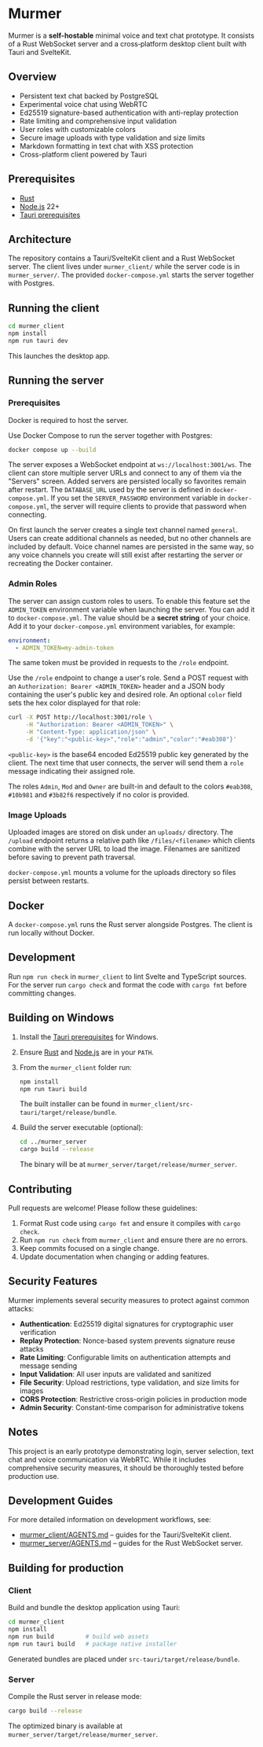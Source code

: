 # Murmer

Murmer is a **self-hostable** minimal voice and text chat prototype.  It consists of
a Rust WebSocket server and a cross‑platform desktop client built with
Tauri and SvelteKit.

## Overview
* Persistent text chat backed by PostgreSQL
* Experimental voice chat using WebRTC
* Ed25519 signature-based authentication with anti-replay protection
* Rate limiting and comprehensive input validation
* User roles with customizable colors
* Secure image uploads with type validation and size limits
* Markdown formatting in text chat with XSS protection
* Cross-platform client powered by Tauri

## Prerequisites
- [Rust](https://www.rust-lang.org/tools/install)
- [Node.js](https://nodejs.org) 22+
- [Tauri prerequisites](https://v2.tauri.app/start/prerequisites/)

## Architecture
The repository contains a Tauri/SvelteKit client and a Rust WebSocket server.
The client lives under `murmer_client/` while the server code is in
`murmer_server/`. The provided `docker-compose.yml` starts the server together
with Postgres.

## Running the client
```bash
cd murmer_client
npm install
npm run tauri dev
```
This launches the desktop app.

## Running the server
### Prerequisites
Docker is required to host the server.

Use Docker Compose to run the server together with Postgres:
```bash
docker compose up --build
```
The server exposes a WebSocket endpoint at `ws://localhost:3001/ws`. The client can store multiple server URLs and connect to any of them via the "Servers" screen. Added servers are persisted locally so favorites remain after restart.
The `DATABASE_URL` used by the server is defined in `docker-compose.yml`.
If you set the `SERVER_PASSWORD` environment variable in `docker-compose.yml`, the server will require clients to provide that password when connecting.

On first launch the server creates a single text channel named `general`. Users
can create additional channels as needed, but no other channels are included by
default.
Voice channel names are persisted in the same way, so any voice channels you
create will still exist after restarting the server or recreating the Docker
container.

### Admin Roles

The server can assign custom roles to users. To enable this feature set the `ADMIN_TOKEN`
environment variable when launching the server. You can add it to
`docker-compose.yml`.
The value should be a **secret string** of your choice. Add it to your `docker-compose.yml`
environment variables, for example:

```yaml
environment:
  - ADMIN_TOKEN=my-admin-token
```
The same token must be provided in requests to the `/role` endpoint.

Use the `/role` endpoint to change a user's role. Send a POST request with an
`Authorization: Bearer <ADMIN_TOKEN>` header and a JSON body containing the
user's public key and desired role. An optional `color` field sets the hex color
displayed for that role:

```bash
curl -X POST http://localhost:3001/role \
     -H "Authorization: Bearer <ADMIN_TOKEN>" \
     -H "Content-Type: application/json" \
     -d '{"key":"<public-key>","role":"admin","color":"#eab308"}'
```

`<public-key>` is the base64 encoded Ed25519 public key generated by the client.
The next time that user connects, the server will send them a `role` message
indicating their assigned role.

The roles `Admin`, `Mod` and `Owner` are built-in and default to the colors
`#eab308`, `#10b981` and `#3b82f6` respectively if no color is provided.

### Image Uploads

Uploaded images are stored on disk under an `uploads/` directory. The `/upload` endpoint returns a relative path like `/files/<filename>` which clients combine with the server URL to load the image. Filenames are sanitized before saving to prevent path traversal.

`docker-compose.yml` mounts a volume for the uploads directory so files persist between restarts.

## Docker
A `docker-compose.yml` runs the Rust server alongside Postgres. The client is run locally without Docker.

## Development
Run `npm run check` in `murmer_client` to lint Svelte and TypeScript sources.
For the server run `cargo check` and format the code with `cargo fmt` before
committing changes.

## Building on Windows

1. Install the [Tauri prerequisites](https://v2.tauri.app/start/prerequisites/) for Windows.
2. Ensure [Rust](https://www.rust-lang.org/tools/install) and [Node.js](https://nodejs.org) are in your `PATH`.
3. From the `murmer_client` folder run:

   ```bash
   npm install
   npm run tauri build
   ```
   The built installer can be found in `murmer_client/src-tauri/target/release/bundle`.
4. Build the server executable (optional):

   ```bash
   cd ../murmer_server
   cargo build --release
   ```

   The binary will be at `murmer_server/target/release/murmer_server`.

## Contributing

Pull requests are welcome! Please follow these guidelines:

1. Format Rust code using `cargo fmt` and ensure it compiles with `cargo check`.
2. Run `npm run check` from `murmer_client` and ensure there are no errors.
3. Keep commits focused on a single change.
4. Update documentation when changing or adding features.

## Security Features

Murmer implements several security measures to protect against common attacks:

- **Authentication**: Ed25519 digital signatures for cryptographic user verification
- **Replay Protection**: Nonce-based system prevents signature reuse attacks
- **Rate Limiting**: Configurable limits on authentication attempts and message sending
- **Input Validation**: All user inputs are validated and sanitized
- **File Security**: Upload restrictions, type validation, and size limits for images
- **CORS Protection**: Restrictive cross-origin policies in production mode
- **Admin Security**: Constant-time comparison for administrative tokens

## Notes
This project is an early prototype demonstrating login, server selection, text chat and voice communication via WebRTC. While it includes comprehensive security measures, it should be thoroughly tested before production use.

## Development Guides

For more detailed information on development workflows, see:
- [murmer_client/AGENTS.md](murmer_client/AGENTS.md) – guides for the Tauri/SvelteKit client.
- [murmer_server/AGENTS.md](murmer_server/AGENTS.md) – guides for the Rust WebSocket server.

## Building for production

### Client
Build and bundle the desktop application using Tauri:
```bash
cd murmer_client
npm install
npm run build         # build web assets
npm run tauri build   # package native installer
```
Generated bundles are placed under `src-tauri/target/release/bundle`.

### Server
Compile the Rust server in release mode:
```bash
cargo build --release
```
The optimized binary is available at `murmer_server/target/release/murmer_server`.
